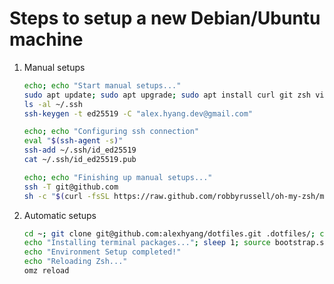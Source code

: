 # Steps to setup a new Debian/Ubuntu machine
1.  Manual setups
    ```sh
    echo; echo "Start manual setups..."
    sudo apt update; sudo apt upgrade; sudo apt install curl git zsh vim tmux;
    ls -al ~/.ssh
    ssh-keygen -t ed25519 -C "alex.hyang.dev@gmail.com"
    ```
    ```sh
    echo; echo "Configuring ssh connection"
    eval "$(ssh-agent -s)"
    ssh-add ~/.ssh/id_ed25519
    cat ~/.ssh/id_ed25519.pub
    ```
    ```sh
    echo; echo "Finishing up manual setups..."
    ssh -T git@github.com
    sh -c "$(curl -fsSL https://raw.github.com/robbyrussell/oh-my-zsh/master/tools/install.sh)"
    ```

1.  Automatic setups
    ```sh
    cd ~; git clone git@github.com:alexhyang/dotfiles.git .dotfiles/; cd ~/.dotfiles
    echo "Installing terminal packages..."; sleep 1; source bootstrap.sh
    echo "Environment Setup completed!"
    echo "Reloading Zsh..."
    omz reload
    ```
